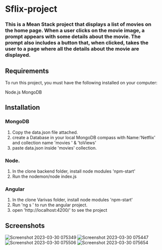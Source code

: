 # Sflix-project

### This is a Mean Stack project that displays a list of movies on the home page. When a user clicks on the movie image, a prompt appears with some details about the movie. The prompt also includes a button that, when clicked, takes the user to a page where all the details about the movie are displayed.

## Requirements
To run this project, you must have the following installed on your computer:

Node.js
MongoDB

## Installation
### MongoDB
1. Copy the data.json file attached.
2. create a Database in your local MongoDB compass with Name:'Netflix' and collection name 'movies ' & 'toViews'
3. paste data.json inside 'movies' collection. 
### Node. 
1. In the clone backend folder, install node modules 'npm-start'
2. Run the nodemon/node index.js

### Angular
1. In the clone Varivas folder, install node modules 'npm-start'
2. Run 'ng s ' to run the angular project. 
3. open 'http://localhost:4200/' to see the project

## Screenshots

![Screenshot 2023-03-30 075349](https://user-images.githubusercontent.com/107243951/228715126-5df0a8db-16cd-428b-9c2d-07392bf7d41b.png)
![Screenshot 2023-03-30 075447](https://user-images.githubusercontent.com/107243951/228715096-f4c43b42-c270-4401-afa2-e7328c8326e0.png)
![Screenshot 2023-03-30 075506](https://user-images.githubusercontent.com/107243951/228715115-a8e71cb8-af71-476d-979b-b77bfd212df8.png)
![Screenshot 2023-03-30 075654](https://user-images.githubusercontent.com/107243951/228715121-544b8f51-7af6-4d38-a2fd-b98dcc13a654.png)

